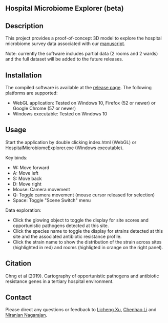 Hospital Microbiome Explorer (beta)
------

## Description

This project provides a proof-of-concept 3D model to explore the hospital microbiome survey data associated with our [manuscript](#citation). 

Note: currently the software includes partial data (2 rooms and 2 wards) and the full dataset will be added to the future releases.
  
## Installation

The compiled software is available at the [release page](https://github.com/lch14forever/hospital_microbiome_explorer/releases). The following platforms are supported:
 - WebGL application: Tested on Windows 10, Firefox (52 or newer) or Google Chrome (57 or newer)
 - Windows executable: Tested on Windows 10

## Usage

Start the application by double clicking index.html (WebGL) or HospitalMicrobiomeExplorer.exe (Windows executable).
  
Key binds:
 - W: Move forward
 - A: Move left
 - S: Move back
 - D: Move right
 - Mouse: Camera movement
 - Q: Toggle camera movement (mouse cursor released for selection)
 - Space: Toggle "Scene Switch" menu

Data exploration:
 - Click the glowing object to toggle the display for site scores and opportunistic pathogens detected at this site. 
 - Click the species name to toggle the display for strains detected at this site and the associated antibiotic resistance profile. 
 - Click the strain name to show the distribution of the strain across sites (highlighted in red) and rooms (highligted in orange on the right panel).

## Citation

Chng et al (2019). Cartography of opportunistic pathogens and antibiotic resistance genes in a tertiary hospital environment.

## Contact

Please direct any questions or feedback to [Licheng Xu](mailto:licheng_xu@mymail.sutd.edu.sg), [Chenhao Li](mailto:lich@gis.a-star.edu.sg) and [Niranjan Nagarajan](mailto:nagarajann@gis.a-star.edu.sg).

